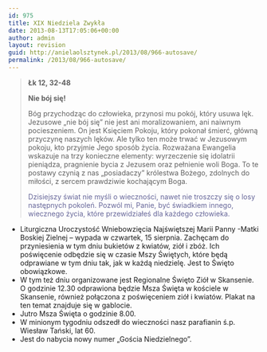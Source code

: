```yaml
---
id: 975
title: XIX Niedziela Zwykła
date: 2013-08-13T17:05:06+00:00
author: admin
layout: revision
guid: http://anielaolsztynek.pl/2013/08/966-autosave/
permalink: /2013/08/966-autosave/
---
```

> **Łk 12, 32-48**
> 
> **Nie bój się!**
> 
> Bóg przychodząc do człowieka, przynosi mu pokój, który usuwa lęk. Jezusowe &#8222;nie bój się&#8221; nie jest ani moralizowaniem, ani naiwnym pocieszeniem. On jest Księciem Pokoju, który pokonał śmierć, główną przyczynę naszych lęków. Ale tylko ten może trwać w Jezusowym pokoju, kto przyjmie Jego sposób życia. Rozważana Ewangelia wskazuje na trzy konieczne elementy: wyrzeczenie się idolatrii pieniądza, pragnienie bycia z Jezusem oraz pełnienie woli Boga. To te postawy czynią z nas &#8222;posiadaczy&#8221; królestwa Bożego, zdolnych do miłości, z sercem prawdziwie kochającym Boga.
> 
> <span style="color: #666699;">Dzisiejszy świat nie myśli o wieczności, nawet nie troszczy się o losy następnych pokoleń. Pozwól mi, Panie, być świadkiem innego, wiecznego życia, które przewidziałeś dla każdego człowieka.</span>

  * Liturgiczna Uroczystość Wniebowzięcia Najświętszej Marii Panny -Matki Boskiej Zielnej &#8211; wypada w czwartek, 15 sierpnia. Zachęcam do przyniesienia w tym dniu bukietów z kwiatów, ziół i zbóż. Ich poświęcenie odbędzie się w czasie Mszy Świętych, które będą odprawiane w tym dniu tak, jak w każdą niedzielę. Jest to Święto obowiązkowe.
  * W tym też dniu organizowane jest Regionalne Święto Ziół w Skansenie. O godzinie 12.30 odprawiona będzie Msza Święta w kościele w Skansenie, również połączona z poświęceniem ziół i kwiatów. Plakat na ten temat znajduje się w gablocie.
  * Jutro Msza Święta o godzinie 8.00.
  * W minionym tygodniu odszedł do wieczności nasz parafianin ś.p. Wiesław Tański, lat 60.
  * Jest do nabycia nowy numer &#8222;Gościa Niedzielnego&#8221;.